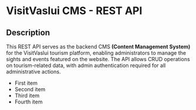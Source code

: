 <h1>VisitVaslui CMS - REST API</h1>
<h2>Description</h2>
This REST API serves as the backend CMS <strong>(Content Management System)</strong> for the VisitVaslui tourism platform, enabling administrators to manage the sights and events featured on the website. The API allows CRUD operations on tourism-related data, with admin authentication required for all administrative actions.

<ul>
<li>First item</li>
<li>Second item</li>
<li>Third item</li>
<li>Fourth item</li>
</ul>
